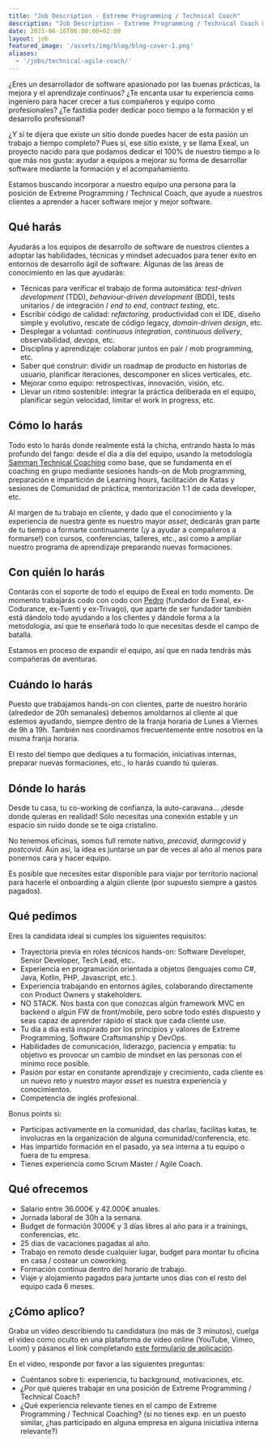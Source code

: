 ```yaml
---
title: "Job Description - Extreme Programming / Technical Coach"
description: "Job Description - Extreme Programming / Technical Coach @ Exeal (100% remoto, 30h/w, €36−42K)"
date: 2021-06-16T06:00:00+02:00
layout: job
featured_image: '/assets/img/blog/blog-cover-1.png'
aliases:
  - '/jobs/technical-agile-coach/'
---
```


¿Eres un desarrollador de software apasionado por las buenas prácticas, la mejora y el aprendizaje continuos? ¿Te encanta usar tu experiencia como ingeniero para hacer crecer a tus compañeros y equipo como profesionales? ¿Te fastidia poder dedicar poco tiempo a la formación y el desarrollo profesional?

¿Y si te dijera que existe un sitio donde puedes hacer de esta pasión un trabajo a tiempo completo? Pues sí, ese sitio existe, y se llama Exeal, un proyecto nacido para que podamos dedicar el 100% de nuestro tiempo a lo que más nos gusta: ayudar a equipos a mejorar su forma de desarrollar software mediante la formación y el acompañamiento.

Estamos buscando incorporar a nuestro equipo una persona para la posición de Extreme Programming / Technical Coach, que ayude a nuestros clientes a aprender a hacer software mejor y mejor software.

## Qué harás

Ayudarás a los equipos de desarrollo de software de nuestros clientes a adoptar las habilidades, técnicas y mindset adecuados para tener éxito en entornos de desarrollo ágil de software. Algunas de las áreas de conocimiento en las que ayudarás:

- Técnicas para verificar el trabajo de forma automática: *test-driven development* (TDD), *behaviour-driven development* (BDD), tests unitarios / de integración / *end to end*, *contract testing*, etc.
- Escribir código de calidad: *refactoring*, productividad con el IDE, diseño simple y evolutivo, rescate de código legacy, *domain-driven design*, etc.
- Desplegar a voluntad: *continuous integration*, *continuous delivery*, observabilidad, *devops*, etc.
- Disciplina y aprendizaje: colaborar juntos en pair / mob programming, etc.
- Saber qué construir: dividir un roadmap de producto en historias de usuario, planificar iteraciones, descomponer en slices verticales, etc.
- Mejorar como equipo: retrospectivas, innovación, visión, etc.
- Llevar un ritmo sostenible: integrar la práctica deliberada en el equipo, planificar según velocidad, limitar el work in progress, etc.

## Cómo lo harás

Todo esto lo harás donde realmente está la chicha, entrando hasta lo más profundo del fango: desde el día a día del equipo, usando la metodología [Samman Technical Coaching](https://www.sammancoaching.org/) como base, que se fundamenta en el coaching en grupo mediante sesiones hands-on de Mob programming, preparación e impartición de Learning hours, facilitación de Katas y sesiones de Comunidad de práctica, mentorización 1:1 de cada developer, etc.

Al margen de tu trabajo en cliente, y dado que el conocimiento y la experiencia de nuestra gente es nuestro mayor *asset*, dedicarás gran parte de tu tiempo a formarte continuamente (¡y a ayudar a compañeros a formarse!) con cursos, conferencias, talleres, etc., así como a ampliar nuestro programa de aprendizaje preparando nuevas formaciones.

## Con quién lo harás

Contarás con el soporte de todo el equipo de Exeal en todo momento. De momento trabajarás codo con codo con [Pedro](https://www.linkedin.com/in/ppardalj/) (fundador de Exeal, ex-Codurance, ex-Tuenti y ex-Trivago), que aparte de ser fundador también está dándolo todo ayudando a los clientes y dándole forma a la metodología, así que te enseñará todo lo que necesitas desde el campo de batalla.

Estamos en proceso de expandir el equipo, así que en nada tendrás más compañeras de aventuras.

## Cuándo lo harás

Puesto que trabajamos hands-on con clientes, parte de nuestro horario (alrededor de 20h semanales) debemos amoldarnos al cliente al que estemos ayudando, siempre dentro de la franja horaria de Lunes a Viernes de 9h a 19h. También nos coordinamos frecuentemente entre nosotros en la misma franja horaria.

El resto del tiempo que dediques a tu formación, iniciativas internas, preparar nuevas formaciones, etc., lo harás cuando tú quieras.

## Dónde lo harás

Desde tu casa, tu co-working de confianza, la auto-caravana... ¡desde donde quieras en realidad! Sólo necesitas una conexión estable y un espacio sin ruido donde se te oiga cristalino.

No tenemos oficinas, somos full remote nativo, *precovid*, *duringcovid* y *postcovid*. Aún así, la idea es juntarse un par de veces al año al menos para ponernos cara y hacer equipo.

Es posible que necesites estar disponible para viajar por territorio nacional para hacerle el onboarding a algún cliente (por supuesto siempre a gastos pagados).

## Qué pedimos

Eres la candidata ideal si cumples los siguientes requisitos:

- Trayectoria previa en roles técnicos hands-on: Software Developer, Senior Developer, Tech Lead, etc..
- Experiencia en programación orientada a objetos (lenguajes como C#, Java, Kotlin, PHP, Javascript, etc.).
- Experiencia trabajando en entornos ágiles, colaborando directamente con Product Owners y stakeholders.
- NO STACK. Nos basta con que conozcas algún framework MVC en backend o algún FW de front/mobile, pero sobre todo estés dispuesto y seas capaz de aprender rápido el stack que cada cliente use.
- Tu día a día está inspirado por los principios y valores de Extreme Programming, Software Craftsmanship y DevOps.
- Habilidades de comunicación, liderazgo, paciencia y empatía: tu objetivo es provocar un cambio de mindset en las personas con el mínimo roce posible.
- Pasión por estar en constante aprendizaje y crecimiento, cada cliente es un nuevo reto y nuestro mayor *asset* es nuestra experiencia y conocimientos.
- Competencia de inglés profesional.

Bonus points si:
- Participas activamente en la comunidad, das charlas, facilitas katas, te involucras en la organización de alguna comunidad/conferencia, etc.
- Has impartido formación en el pasado, ya sea interna a tu equipo o fuera de tu empresa.
- Tienes experiencia como Scrum Master / Agile Coach.

## Qué ofrecemos

- Salario entre 36.000€ y 42.000€ anuales.
- Jornada laboral de 30h a la semana.
- Budget de formación 3000€ y 3 días libres al año para ir a trainings, conferencias, etc.
- 25 días de vacaciones pagadas al año.
- Trabajo en remoto desde cualquier lugar, budget para montar tu oficina en casa / costear un coworking.
- Formación continua dentro del horario de trabajo.
- Viaje y alojamiento pagados para juntarte unos días con el resto del equipo cada 6 meses.

## ¿Cómo aplico?

Graba un vídeo describiendo tu candidatura (no más de 3 minutos), cuelga el video como oculto en una plataforma de video online (YouTube, Vimeo, Loom) y pásanos el link completando [este formulario de aplicación](https://docs.google.com/forms/d/e/1FAIpQLSdGMREnMbeNXLQNgbuVDis-fjp8RagRLIl4aJ54oEgDnnS9Ow/viewform).

En el video, responde por favor a las siguientes preguntas:
- Cuéntanos sobre ti: experiencia, tu background, motivaciones, etc.
- ¿Por qué quieres trabajar en una posición de Extreme Programming / Technical Coach?
- ¿Qué experiencia relevante tienes en el campo de Extreme Programming / Technical Coaching? (si no tienes exp. en un puesto similar, ¿has participado en alguna empresa en alguna iniciativa interna relevante?)
